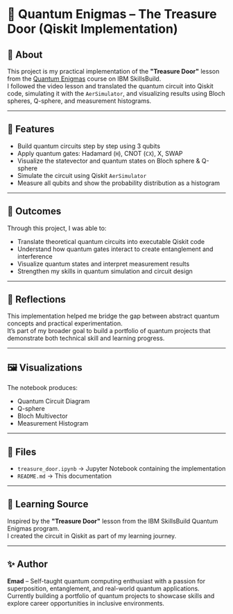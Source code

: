 # 🧪 Quantum Enigmas – The Treasure Door (Qiskit Implementation)

## 📌 About  
This project is my practical implementation of the **"Treasure Door"** lesson from the [Quantum Enigmas](https://skillsbuild.org/) course on IBM SkillsBuild.  
I followed the video lesson and translated the quantum circuit into Qiskit code, simulating it with the `AerSimulator`, and visualizing results using Bloch spheres, Q-sphere, and measurement histograms.

---

## 🚀 Features  
- Build quantum circuits step by step using 3 qubits  
- Apply quantum gates: Hadamard (`H`), CNOT (`CX`), X, SWAP  
- Visualize the statevector and quantum states on Bloch sphere & Q-sphere  
- Simulate the circuit using Qiskit `AerSimulator`  
- Measure all qubits and show the probability distribution as a histogram  

---

## 🌟 Outcomes  
Through this project, I was able to:  
- Translate theoretical quantum circuits into executable Qiskit code  
- Understand how quantum gates interact to create entanglement and interference  
- Visualize quantum states and interpret measurement results  
- Strengthen my skills in quantum simulation and circuit design  

---

## 🧠 Reflections  
This implementation helped me bridge the gap between abstract quantum concepts and practical experimentation.  
It’s part of my broader goal to build a portfolio of quantum projects that demonstrate both technical skill and learning progress.

---

## 🖼️ Visualizations  
The notebook produces:  
- Quantum Circuit Diagram  
- Q-sphere  
- Bloch Multivector  
- Measurement Histogram  

---

## 📂 Files  
- `treasure_door.ipynb` → Jupyter Notebook containing the implementation  
- `README.md` → This documentation  

---

## 📖 Learning Source  
Inspired by the **"Treasure Door"** lesson from the IBM SkillsBuild Quantum Enigmas program.  
I created the circuit in Qiskit as part of my learning journey.

---

## ✨ Author  
**Emad** – Self-taught quantum computing enthusiast with a passion for superposition, entanglement, and real-world quantum applications.  
Currently building a portfolio of quantum projects to showcase skills and explore career opportunities in inclusive environments.

